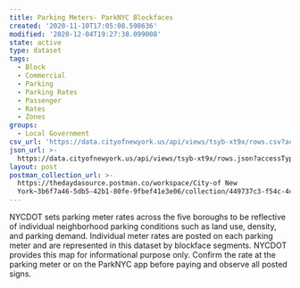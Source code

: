 ```yaml
---
title: Parking Meters- ParkNYC Blockfaces
created: '2020-11-10T17:05:08.598636'
modified: '2020-12-04T19:27:38.099008'
state: active
type: dataset
tags:
  - Block
  - Commercial
  - Parking
  - Parking Rates
  - Passenger
  - Rates
  - Zones
groups:
  - Local Government
csv_url: 'https://data.cityofnewyork.us/api/views/tsyb-xt9x/rows.csv?accessType=DOWNLOAD'
json_url: >-
  https://data.cityofnewyork.us/api/views/tsyb-xt9x/rows.json?accessType=DOWNLOAD
layout: post
postman_collection_url: >-
  https://thedaydasource.postman.co/workspace/City-of New
  York~3b6f7a46-5db5-42b1-80fe-9fbef41e3e06/collection/449737c3-f54c-4c4c-ace6-ab8d7aa6b906
---
```

NYCDOT sets parking meter rates across the five boroughs to be reflective of individual neighborhood parking conditions such as land use, density, and parking demand. Individual meter rates are posted on each parking meter and are represented in this dataset by blockface segments. NYCDOT provides this map for informational purpose only. Confirm the rate at the parking meter or on the ParkNYC app before paying and observe all posted signs.
